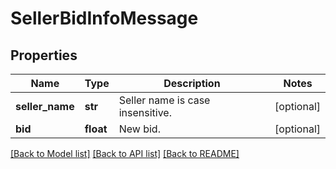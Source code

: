 # SellerBidInfoMessage

## Properties
Name | Type | Description | Notes
------------ | ------------- | ------------- | -------------
**seller_name** | **str** | Seller name is case insensitive. | [optional] 
**bid** | **float** | New bid. | [optional] 

[[Back to Model list]](../README.md#documentation-for-models) [[Back to API list]](../README.md#documentation-for-api-endpoints) [[Back to README]](../README.md)


